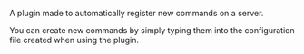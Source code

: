 A plugin made to automatically register new commands on a server.

You can create new commands by simply typing them into the configuration file created when using the plugin.
